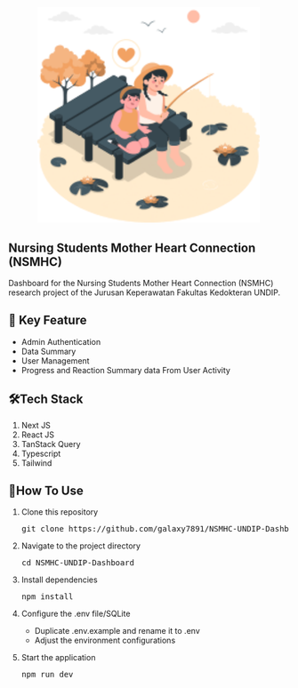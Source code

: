 <p align="center"><img src="https://github.com/Raafina/NSMHC-UNDIP-Dashboard/blob/main/public/images/logo/NSMHC_Logo.svg" width="400" alt="LoyalCust Logo"></p>


## Nursing Students Mother Heart Connection (NSMHC)

Dashboard for the Nursing Students Mother Heart Connection (NSMHC) research project of the Jurusan Keperawatan Fakultas Kedokteran UNDIP.

## 🚀 Key Feature
<ul>
    <li>Admin Authentication</li>
    <li>Data Summary</li>
    <li>User Management</li>
    <li>Progress and Reaction Summary data From User Activity</li>
</ul>

## 🛠️Tech Stack
<ol>
    <li>Next JS</li>
    <li>React JS</li>
    <li>TanStack Query</li>
    <li>Typescript</li>
    <li>Tailwind</li>
</ol>

## 🎯How To Use
<ol>
    <li>
        <p>Clone this repository</p>
        <p><pre>git clone https://github.com/galaxy7891/NSMHC-UNDIP-Dashboard.git</pre></p>
    </li>
    <li>
        <p>Navigate to the project directory</p>
        <p><pre>cd NSMHC-UNDIP-Dashboard</pre></p>
    </li>
    <li>
        <p>Install dependencies</p>
        <p><pre>npm install</pre></p>
    </li>
    <li>
        <p>Configure the .env file/SQLite</p>
        <ul>
            <li>Duplicate .env.example and rename it to .env</li>
            <li>Adjust the environment configurations</li>
        </ul>
    </li>
    <li>
        <p>Start the application</p>
        <p><pre>npm run dev</pre></p>
    </li>
</ol>

